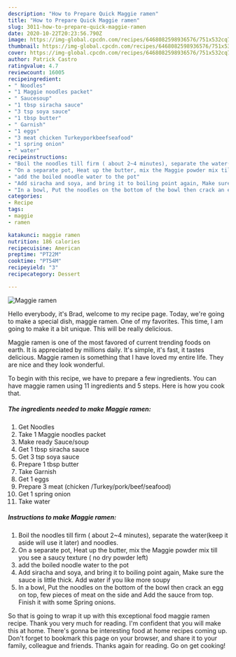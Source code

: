 ```yaml
---
description: "How to Prepare Quick Maggie ramen"
title: "How to Prepare Quick Maggie ramen"
slug: 3011-how-to-prepare-quick-maggie-ramen
date: 2020-10-22T20:23:56.790Z
image: https://img-global.cpcdn.com/recipes/6468082598936576/751x532cq70/maggie-ramen-recipe-main-photo.jpg
thumbnail: https://img-global.cpcdn.com/recipes/6468082598936576/751x532cq70/maggie-ramen-recipe-main-photo.jpg
cover: https://img-global.cpcdn.com/recipes/6468082598936576/751x532cq70/maggie-ramen-recipe-main-photo.jpg
author: Patrick Castro
ratingvalue: 4.7
reviewcount: 16005
recipeingredient:
- " Noodles"
- "1 Maggie noodles packet"
- " Saucesoup"
- "1 tbsp siracha sauce"
- "3 tsp soya sauce"
- "1 tbsp butter"
- " Garnish"
- "1 eggs"
- "3 meat chicken Turkeyporkbeefseafood"
- "1 spring onion"
- " water"
recipeinstructions:
- "Boil the noodles till firm ( about 2~4 minutes), separate the water(keep it aside will use it later) and noodles."
- "On a separate pot, Heat up the butter, mix the Maggie powder mix till you see a saucy texture ( no dry powder left)"
- "add the boiled noodle water to the pot"
- "Add siracha and soya, and bring it to boiling point again, Make sure the sauce is little thick. Add water if you like more soupy"
- "In a bowl, Put the noodles on the bottom of the bowl then crack an egg on top, few pieces of meat on the side and Add the sauce from top. Finish it with some Spring onions."
categories:
- Recipe
tags:
- maggie
- ramen

katakunci: maggie ramen 
nutrition: 186 calories
recipecuisine: American
preptime: "PT22M"
cooktime: "PT54M"
recipeyield: "3"
recipecategory: Dessert

---
```



![Maggie ramen](https://img-global.cpcdn.com/recipes/6468082598936576/751x532cq70/maggie-ramen-recipe-main-photo.jpg)

Hello everybody, it's Brad, welcome to my recipe page. Today, we're going to make a special dish, maggie ramen. One of my favorites. This time, I am going to make it a bit unique. This will be really delicious.

Maggie ramen is one of the most favored of current trending foods on earth. It is appreciated by millions daily. It's simple, it's fast, it tastes delicious. Maggie ramen is something that I have loved my entire life. They are nice and they look wonderful.




To begin with this recipe, we have to prepare a few ingredients. You can have maggie ramen using 11 ingredients and 5 steps. Here is how you cook that.

<!--inarticleads1-->

##### The ingredients needed to make Maggie ramen:

1. Get  Noodles
1. Take 1 Maggie noodles packet
1. Make ready  Sauce/soup
1. Get 1 tbsp siracha sauce
1. Get 3 tsp soya sauce
1. Prepare 1 tbsp butter
1. Take  Garnish
1. Get 1 eggs
1. Prepare 3 meat (chicken /Turkey/pork/beef/seafood)
1. Get 1 spring onion
1. Take  water




<!--inarticleads2-->

##### Instructions to make Maggie ramen:

1. Boil the noodles till firm ( about 2~4 minutes), separate the water(keep it aside will use it later) and noodles.
1. On a separate pot, Heat up the butter, mix the Maggie powder mix till you see a saucy texture ( no dry powder left)
1. add the boiled noodle water to the pot
1. Add siracha and soya, and bring it to boiling point again, Make sure the sauce is little thick. Add water if you like more soupy
1. In a bowl, Put the noodles on the bottom of the bowl then crack an egg on top, few pieces of meat on the side and Add the sauce from top. Finish it with some Spring onions.




So that is going to wrap it up with this exceptional food maggie ramen recipe. Thank you very much for reading. I'm confident that you will make this at home. There's gonna be interesting food at home recipes coming up. Don't forget to bookmark this page on your browser, and share it to your family, colleague and friends. Thanks again for reading. Go on get cooking!
